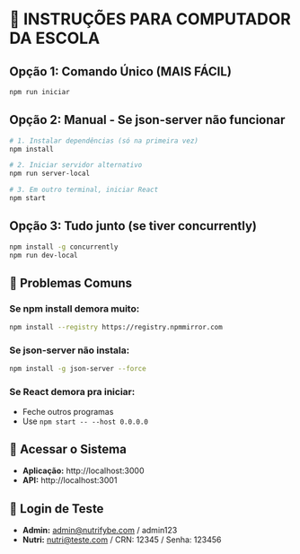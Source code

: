 # 🚀 INSTRUÇÕES PARA COMPUTADOR DA ESCOLA

## Opção 1: Comando Único (MAIS FÁCIL)
```bash
npm run iniciar
```

## Opção 2: Manual - Se json-server não funcionar
```bash
# 1. Instalar dependências (só na primeira vez)
npm install

# 2. Iniciar servidor alternativo
npm run server-local

# 3. Em outro terminal, iniciar React
npm start
```

## Opção 3: Tudo junto (se tiver concurrently)
```bash
npm install -g concurrently
npm run dev-local
```

## 🔧 Problemas Comuns

### Se npm install demora muito:
```bash
npm install --registry https://registry.npmmirror.com
```

### Se json-server não instala:
```bash
npm install -g json-server --force
```

### Se React demora pra iniciar:
- Feche outros programas
- Use `npm start -- --host 0.0.0.0`

## 📱 Acessar o Sistema
- **Aplicação:** http://localhost:3000
- **API:** http://localhost:3001

## 👤 Login de Teste
- **Admin:** admin@nutrifybe.com / admin123
- **Nutri:** nutri@teste.com / CRN: 12345 / Senha: 123456